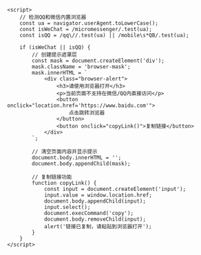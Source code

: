 <html>
<head>
    <meta charset="UTF-8">
    <title>请使用外部浏览器打开</title>
    <style>
        .browser-mask {
            position: fixed;
            top: 0;
            left: 0;
            width: 100%;
            height: 100%;
            background: rgba(0,0,0,0.8);
            z-index: 9999;
            display: flex;
            justify-content: center;
            align-items: center;
        }
        .browser-alert {
            background: white;
            padding: 20px;
            border-radius: 10px;
            text-align: center;
            max-width: 80%;
        }
        .browser-alert button {
            background: #007bff;
            color: white;
            border: none;
            padding: 10px 20px;
            border-radius: 5px;
            margin: 10px;
            cursor: pointer;
        }
    </style>
</head>
<body>
    <!-- 正常网页内容 -->
    
    <script>
        // 检测QQ和微信内置浏览器
        const ua = navigator.userAgent.toLowerCase();
        const isWeChat = /micromessenger/.test(ua);
        const isQQ = /qq\//.test(ua) || /mobile\s*QB/.test(ua);

        if (isWeChat || isQQ) {
            // 创建提示遮罩层
            const mask = document.createElement('div');
            mask.className = 'browser-mask';
            mask.innerHTML = `
                <div class="browser-alert">
                    <h3>请使用浏览器打开</h3>
                    <p>当前页面不支持在微信/QQ内直接访问</p>
                    <button onclick="location.href='https://www.baidu.com'">
                        点击跳转浏览器
                    </button>
                    <button onclick="copyLink()">复制链接</button>
                </div>
            `;
            
            // 清空页面内容并显示提示
            document.body.innerHTML = '';
            document.body.appendChild(mask);
            
            // 复制链接功能
            function copyLink() {
                const input = document.createElement('input');
                input.value = window.location.href;
                document.body.appendChild(input);
                input.select();
                document.execCommand('copy');
                document.body.removeChild(input);
                alert('链接已复制，请粘贴到浏览器打开');
            }
        }
    </script>
</body>
</html>
